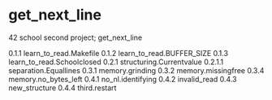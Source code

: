 # get_next_line
42 school second project; get_next_line

0.1.1 learn_to_read.Makefile
0.1.2 learn_to_read.BUFFER_SIZE
0.1.3 learn_to_read.Schoolclosed
0.2.1 structuring.Currentvalue
0.2.1.1 separation.Equallines
0.3.1 memory.grinding
0.3.2 memory.missingfree
0.3.4 memory.no_bytes_left
0.4.1 no_nl.identifying
0.4.2 invalid_read
0.4.3 new_structure
0.4.4 third.restart
